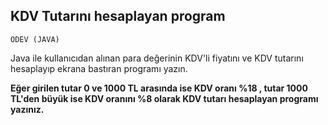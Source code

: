 ## KDV Tutarını hesaplayan program
```
ÖDEV (JAVA)
```
Java ile kullanıcıdan alınan para değerinin KDV'li fiyatını ve KDV tutarını hesaplayıp ekrana bastıran programı yazın.

**Eğer girilen tutar 0 ve 1000 TL arasında ise KDV oranı %18 , tutar 1000 TL'den büyük ise KDV oranını %8 olarak KDV tutarı hesaplayan programı yazınız.**